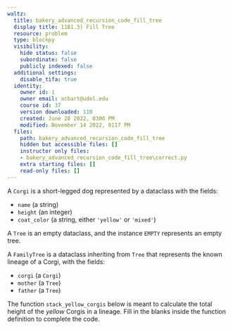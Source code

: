 ```yaml
---
waltz:
  title: bakery_advanced_recursion_code_fill_tree
  display title: 11B1.3) Fill Tree
  resource: problem
  type: blockpy
  visibility:
    hide status: false
    subordinate: false
    publicly indexed: false
  additional settings:
    disable_tifa: true
  identity:
    owner id: 1
    owner email: acbart@udel.edu
    course id: 37
    version downloaded: 110
    created: June 28 2022, 0300 PM
    modified: November 14 2022, 0117 PM
  files:
    path: bakery_advanced_recursion_code_fill_tree
    hidden but accessible files: []
    instructor only files:
    - bakery_advanced_recursion_code_fill_tree\correct.py
    extra starting files: []
    read-only files: []
---
```

A `Corgi` is a short-legged dog represented by a dataclass with the fields:
* `name` (a string)
* `height` (an integer)
* `coat_color` (a string, either `'yellow'` or `'mixed'`)

A `Tree` is an empty dataclass, and the instance `EMPTY` represents an empty tree.

A `FamilyTree` is a dataclass inheriting from `Tree` that represents the known lineage of a Corgi, with the fields:
* `corgi` (a `Corgi`)
* `mother` (a `Tree`)
* `father` (a `Tree`)

The function `stack_yellow_corgis` below is meant to calculate the total height of the *yellow* Corgis in a lineage. Fill in the blanks inside the function definition to complete the code.